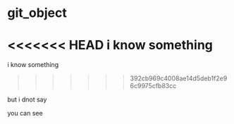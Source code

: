 # git_object

<<<<<<< HEAD
i know  something
=======
i know something
>>>>>>> 392cb969c4008ae14d5deb1f2e96c9975cfb83cc

but  i dnot  say

you can see
